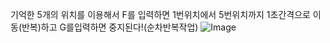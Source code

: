 기억한 5개의 위치를 이용해서 F를 입력하면 1번위치에서 5번위치까지 1초간격으로 이동(반복)하고 G를입력하면 중지된다!(순차반복작업)
![Image](https://github.com/user-attachments/assets/3a963624-68b9-4e46-a24b-6493901cbc6d)
